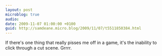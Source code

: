 ```yaml
---
layout: post
microblog: true
audio: 
date: 2009-11-07 01:00:00 +0100
guid: http://samdeane.micro.blog/2009/11/07/t5511850384.html
---
```

If there's one thing that really pisses me off in a game, it's the inability to click through a cut scene. Grrrr.
